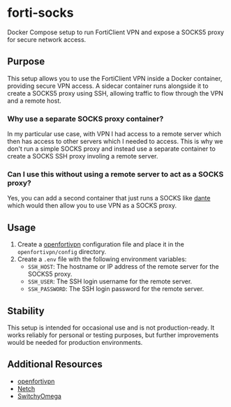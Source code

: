 # forti-socks

Docker Compose setup to run FortiClient VPN and expose a SOCKS5 proxy for secure network access.

## Purpose
This setup allows you to use the FortiClient VPN inside a Docker container, providing secure VPN access. A sidecar container runs alongside it to create a SOCKS5 proxy using SSH, allowing traffic to flow through the VPN and a remote host.

### Why use a separate SOCKS proxy container?
In my particular use case, with VPN I had access to a remote server which then has access to other servers which I needed to access. This is why we don't run a simple SOCKS proxy and instead use a separate container to create a SOCKS SSH proxy involing a remote server.

### Can I use this without using a remote server to act as a SOCKS proxy?
Yes, you can add a second container that just runs a SOCKS like [dante](https://www.inet.no/dante/) which would then allow you to use VPN as a SOCKS proxy.

## Usage
1. Create a [openfortivpn](https://github.com/adrienverge/openfortivpn) configuration file and place it in the `openfortivpn/config` directory.
2. Create a `.env` file with the following environment variables:
    - `SSH_HOST`: The hostname or IP address of the remote server for the SOCKS5 proxy.
    - `SSH_USER`: The SSH login username for the remote server.
    - `SSH_PASSWORD`: The SSH login password for the remote server.

## Stability
This setup is intended for occasional use and is not production-ready. It works reliably for personal or testing purposes, but further improvements would be needed for production environments.

## Additional Resources
- [openfortivpn](https://github.com/adrienverge/openfortivpn)
- [Netch](https://github.com/netchx/netch)
- [SwitchyOmega](https://github.com/FelisCatus/SwitchyOmega)